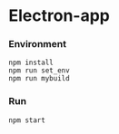 # Electron-app

### Environment
```
npm install
npm run set_env
npm run mybuild
```

### Run
```
npm start
```